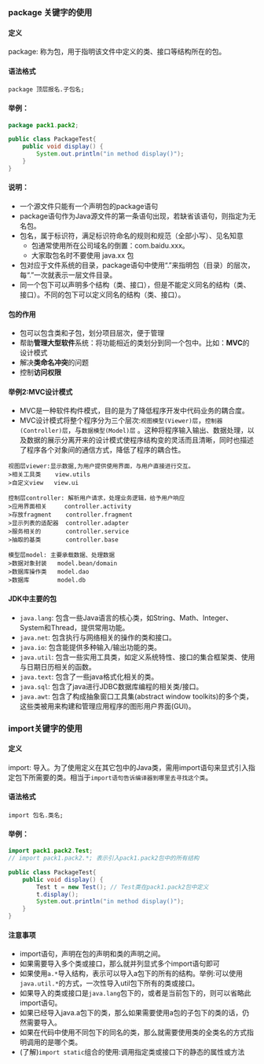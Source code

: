 ### package 关键字的使用

#### 定义
package: 称为包，用于指明该文件中定义的类、接口等结构所在的包。

#### 语法格式
`package 顶层报名.子包名;`

#### 举例：
```java
package pack1.pack2;

public class PackageTest{
    public void display() {
        System.out.println("in method display()");
    }
}
```
#### 说明：
* 一个源文件只能有一个声明包的package语句
* package语句作为Java源文件的第一条语句出现，若缺省该语句，则指定为无名包。
* 包名，属于标识符，满足标识符命名的规则和规范（全部小写）、见名知意
  * 包通常使用所在公司域名的倒置：com.baidu.xxx。
  * 大家取包名时不要使用 java.xx 包
* 包对应于文件系统的目录，package语句中使用“.”来指明包（目录）的层次，每“.”一次就表示一层文件目录。
* 同一个包下可以声明多个结构（类、接口），但是不能定义同名的结构（类、接口）。不同的包下可以定义同名的结构（类、接口）。

#### 包的作用
* 包可以包含类和子包，划分项目层次，便于管理
* 帮助**管理大型软件**系统：将功能相近的类划分到同一个包中。比如：**MVC**的设计模式
* 解决**类命名冲突**的问题
* 控制**访问权限**

#### 举例2:MVC设计模式
* MVC是一种软件构件模式，目的是为了降低程序开发中代码业务的耦合度。
* MVC设计模式将整个程序分为三个层次:`视图模型(Viewer)层`，`控制器(Controller)层`，与`数据模型(Model)层` 。这种将程序输入输出、数据处理，以及数据的展示分离开来的设计模式使程序结构变的灵活而且清晰，同时也描述了程序各个对象间的通信方式，降低了程序的耦合性。

```
视图层viewer:显示数据,为用户提供使用界面，与用户直接进行交互。
>相关工具类    view.utils
>自定义view   view.ui

控制层controller: 解析用户请求，处理业务逻辑，给予用户响应
>应用界面相关     controller.activity
>存放fragment    controller.fragment
>显示列表的适配器  controller.adapter
>服务相关的       controller.service
>抽取的基类       controller.base

模型层model: 主要承载数据、处理数据
>数据对象封装   model.bean/domain
>数据库操作类   model.dao
>数据库        model.db
```

#### JDK中主要的包
* `java.lang`: 包含一些Java语言的核心类，如String、Math、Integer、System和Thread，提供常用功能。
* `java.net`: 包含执行与网络相关的操作的类和接口。
* `java.io`: 包含能提供多种输入/输出功能的类。
* `java.util`: 包含一些实用工具类，如定义系统特性、接口的集合框架类、使用与日期日历相关的函数。
* `java.text`: 包含了一些java格式化相关的类。
* `java.sql`: 包含了java进行JDBC数据库编程的相关类/接口。
* `java.awt`: 包含了构成抽象窗口工具集(abstract window toolkits)的多个类，这些类被用来构建和管理应用程序的图形用户界面(GUI)。

### import关键字的使用

#### 定义
import: 导入。为了使用定义在其它包中的Java类，需用import语句来显式引入指定包下所需要的类。相当于`import语句告诉编译器到哪里去寻找这个类`。

#### 语法格式
`import 包名.类名;`

#### 举例：
```java
import pack1.pack2.Test;
// import pack1.pack2.*; 表示引入pack1.pack2包中的所有结构

public class PackageTest{
    public void display() {
        Test t = new Test(); // Test类在pack1.pack2包中定义
        t.display();
        System.out.println("in method display()");
    }
}
```

#### 注意事项
* import语句，声明在包的声明和类的声明之间。
* 如果需要导入多个类或接口，那么就并列显式多个import语句即可
* 如果使用`a.*`导入结构，表示可以导入a包下的所有的结构。举例:可以使用`java.util.*`的方式，一次性导入util包下所有的类或接口。
* 如果导入的类或接口是`java.lang`包下的，或者是当前包下的，则可以省略此import语句。
* 如果已经导入java.a包下的类，那么如果需要使用a包的子包下的类的话，仍然需要导入。
* 如果在代码中使用不同包下的同名的类，那么就需要使用类的全类名的方式指明调用的是哪个类。
* (了解)`import static`组合的使用:调用指定类或接口下的静态的属性或方法